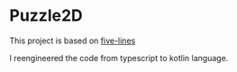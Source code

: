 # Puzzle2D

This project is based on [five-lines](https://github.com/wikibook/five-lines)

I reengineered the code from typescript to kotlin language.